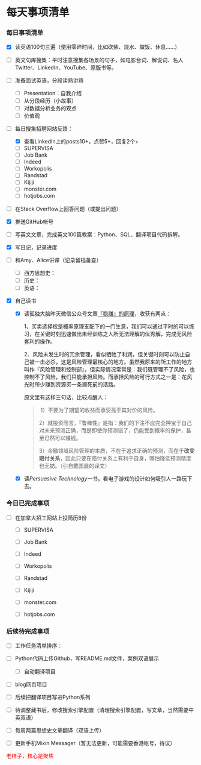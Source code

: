 # 每天事项清单


### 每日事项清单

-   [x] 读英语100句三遍（使用零碎时间，比如砍柴、烧水、做饭、休息……）

-   [ ] 英文句库搜集：平时注意搜集各场景的句子，如电影台词、解说词、名人Twitter、LinkedIn、YouTube、原版书等。

-   [ ] 准备面试英语，分段读熟讲熟

    -   [ ] Presentation：自我介绍
    -   [ ] 从分段经历（小故事）
    -   [ ] 对数据分析业务的观点
    -   [ ] 价值观

-   [ ] 每日搜集招聘网站反馈：

    -   [x] 查看LinkedIn上的posts10+，点赞5+，回复2个+
    -   [ ] SUPERVISA
    -   [ ] Job Bank
    -   [ ] Indeed
    -   [ ] Workopolis
    -   [ ] Randstad
    -   [ ] Kijiji
    -   [ ] monster.com
    -   [ ] hotjobs.com

-   [ ] 在Stack Overflow上回答问题（或提出问题）

-   [x] 推送GitHub帐号

-   [ ] 写英文文章，完成英文100篇教案：Python、SQL、翻译项目代码拆解。

-   [x] 写日记，记录进度

-   [ ] 和Amy、Alice讲课（记录留档备查）

    -   [ ] 西方思想史：
    -   [ ] 历史：
    -   [ ] 英语：

-   [x] 自己读书

    -   [x] 读孤独大脑昨天微信公众号文章[『稳赚』的原理](https://doraemonj.github.io/zh-cn/priciples_of_earn_stably/)，收获有两点：

        1、买卖选择权是概率原理支配下的一门生意，我们可以通过平时的可以练习，在关键时刻迅速做出未经训练之人所无法理解的优秀解，完成无风险套利的操作。

        2、风险未发生时的冗余管理，看似牺牲了利润，但关键时刻可以防止自己被一击必杀，这是风险管理最核心的地方。虽然我原来的所工作的地方叫作『风险管理和控制部』，但实际情况常常是：我们既管理不了风险，也控制不了风险，我们只能承担风险。而承担风险的可行方式之一是：花风光时所少赚到资源买一条濒死前的活路。

        原文里有这样三句话，比较点醒人：

        >   ​	1）不要为了期望的收益而承受高于其对价的风险。
        >
        >   ​	2）就投资而言，『鲁棒性』是指：我们的下注不应完全押宝于自己对未来预测正确，而是即使你预测错了，仍能受到概率的保护，甚至已然可以赚钱。
        >
        >   ​	3）金融领域风险管理的本质，不在于追求正确的预测，而在于**改变赔付关系**，因此只要在赔付关系上有利于自身，哪怕降低预测精度也无妨。（引自戴国晨的译文）

    -   [x] 读*Persuasive Technology*一书，看电子游戏的设计如何吸引人一路玩下去。

### 今日已完成事项

-   [ ] 在加拿大招工网站上投简历8份
    -   [ ] SUPERVISA
    -   [ ] Job Bank
    -   [ ] Indeed
    -   [ ] Workopolis
    -   [ ] Randstad
    -   [ ] Kijiji
    -   [ ] monster.com
    -   [ ] hotjobs.com


### 后续待完成事项

-   [ ] 工作任务清单排序：
-   [ ] Python代码上传Github，写README.md文件，案例双语展示

    -   [ ] 自动翻译项目
-   [ ] blog网页项目
-   [ ] 后续把翻译项目写进Python系列



-   [ ] 待调整藏书后，修改搜索引擎配置（清理搜索引擎配置，写文章，当然需要中英双语）
-   [ ] 每周两篇思想史文章翻译（双语上传）

-   [ ] 更新手机Mixin Messager（暂无法更新，可能需要香港帐号，待议）



<font color='red'> 老样子，核心是聚焦</font>

